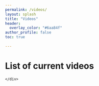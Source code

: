 ```yaml
---
permalink: /videos/
layout: splash
title: "Videos"
header:
  overlay_color: "#6aa84f"
author_profile: false
toc: true
 
---
```


<html>
  <body>
    <div class="notice" markdown="1">
      <h1>List of current videos</h1>
         
     
       
    </div>   
  </body>
</html>


